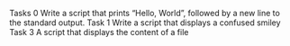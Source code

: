 Tasks 0 Write a script that prints “Hello, World”, followed by a new line to the standard output.
Task 1 Write a script that displays a confused smiley
Task 3 A script that displays the content of a file 
